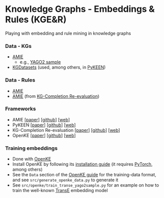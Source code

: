 #  Knowledge Graphs - Embeddings & Rules (KGE&R)
Playing with embedding and rule mining in knowledge graphs

### Data - KGs
* [AMIE](https://www.mpi-inf.mpg.de/departments/databases-and-information-systems/research/yago-naga/amie/)
    * e.g., [YAGO2 sample](http://resources.mpi-inf.mpg.de/yago-naga/amie/data/yago2_sample/yago2core.10kseedsSample.compressed.notypes.tsv)
* [KGDatasets](https://github.com/ZhenfengLei/KGDatasets) (used, among others, in [PyKEEN](https://github.com/pykeen/pykeen))

### Data - Rules
* [AMIE](https://www.mpi-inf.mpg.de/departments/databases-and-information-systems/research/yago-naga/amie/)
* [AMIE](https://github.com/idirlab/kgcompletion/blob/master/AMIE/AMIEs-rules.zip) (from [KG-Completion Re-evaluation](https://github.com/idirlab/kgcompletion))

### Frameworks
* AMIE [[paper](http://resources.mpi-inf.mpg.de/yago-naga/amie/amie.pdf)] [[github](https://github.com/lajus/amie)] [[web](https://www.mpi-inf.mpg.de/departments/databases-and-information-systems/research/yago-naga/amie/)]
* PyKEEN [[paper](https://arxiv.org/abs/2006.13365)] [[github](https://github.com/pykeen/pykeen)] [[web](https://pykeen.readthedocs.io/en/latest/index.html)]
* KG-Completion Re-evaluation [[paper](https://arxiv.org/abs/2003.08001)] [[github](https://github.com/idirlab/kgcompletion)] [[web](https://medium.com/@fakrami/re-evaluation-of-knowledge-graph-completion-methods-7dfe2e981a77)]
* OpenKE [[paper](https://www.aclweb.org/anthology/D18-2024/)] [[github](https://github.com/thunlp/OpenKE)] [[web](http://openke.thunlp.org/)]

### Training embeddings
* Done with [OpenKE](http://openke.thunlp.org)
* Install OpenKE by following its [installation guide](https://github.com/thunlp/OpenKE) (it requires [PyTorch](https://pytorch.org/), among others)
* See the `Data` section of the [OpenKE guide](https://github.com/thunlp/OpenKE) for the training-data format, and see `src/generate_openke_data.py` to generate it
* See `src/openke/train_transe_yago2sample.py` for an example on how to train the well-known [TransE](https://proceedings.neurips.cc/paper/2013/file/1cecc7a77928ca8133fa24680a88d2f9-Paper.pdf) embedding model
